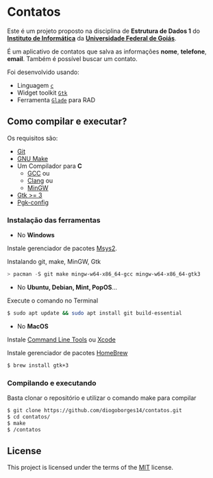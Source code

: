 # Contatos

Este é um projeto proposto na disciplina de **Estrutura de Dados 1** do [**Instituto de Informática**](https://inf.ufg.br/) da [**Universidade Federal de Goiás**](https://www.ufg.br/).

É um aplicativo de contatos que salva as informações **nome**, **telefone**, **email**. Também é possível buscar um contato.

Foi desenvolvido usando:
- Linguagem [`c`](https://en.wikipedia.org/wiki/C_(programming_language))
- Widget toolkit [`Gtk`](https://www.gtk.org/)
- Ferramenta [`Glade`](https://gitlab.gnome.org/GNOME/glade) para RAD

## Como compilar e executar?

Os requisitos são:
* [Git](https://git-scm.com/)
* [GNU Make](https://www.gnu.org/software/make/)
* Um Compilador para **C**
    * [GCC](https://gcc.gnu.org/) ou
    * [Clang](https://clang.llvm.org/) ou
    * [MinGW](https://www.mingw-w64.org/)
* [Gtk >= 3](https://www.gtk.org/docs/installations/)
* [Pgk-config](https://www.freedesktop.org/wiki/Software/pkg-config/)

### Instalação das ferramentas
* No **Windows**

Instale gerenciador de pacotes [Msys2](https://www.msys2.org/).

Instalando git, make, MinGW, Gtk
```powershell
> pacman -S git make mingw-w64-x86_64-gcc mingw-w64-x86_64-gtk3
```

* No **Ubuntu, Debian, Mint, PopOS**...</br>

Execute o comando no Terminal
```bash
$ sudo apt update && sudo apt install git build-essential
```

* No **MacOS** </br>

Instale [Command Line Tools](https://developer.apple.com/download/all/) ou [Xcode](https://developer.apple.com/download/all/)

Instale gerenciador de pacotes [HomeBrew](https://brew.sh/)
```zsh
$ brew install gtk+3
```
### Compilando e executando
Basta clonar o repositório e utilizar o comando make para compilar
```bash
$ git clone https://github.com/diogoborges14/contatos.git
$ cd contatos/
$ make
$ /contatos
```

## License
This project is licensed under the terms of the [MIT](https://choosealicense.com/licenses/mit/) license.